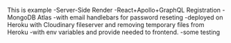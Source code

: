 This is example 
-Server-Side Render 
-React+Apollo+GraphQL Registration 
-MongoDB Atlas
-with email handlebars for password reseting 
-deployed on Heroku with Cloudinary fileserver and removing temporary files from Heroku
-with env variables and provide needed to frontend.
-some testing